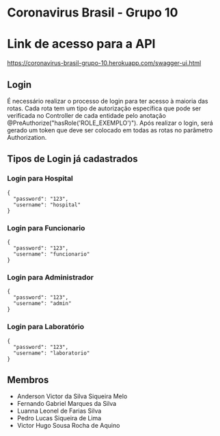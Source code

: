 # Coronavirus Brasil - Grupo 10

# Link de acesso para a API
https://coronavirus-brasil-grupo-10.herokuapp.com/swagger-ui.html

## Login
É necessário realizar o processo de login para ter acesso à maioria das rotas. Cada rota tem um tipo de autorização específica que pode ser verificada no Controller de cada entidade pelo anotação @PreAuthorize("hasRole('ROLE_EXEMPLO')"). Após realizar o login, será gerado um token que deve ser colocado em todas as rotas no parâmetro Authorization. 

## Tipos de Login já cadastrados

### Login para Hospital
```
{
  "password": "123",
  "username": "hospital"
}
```

### Login para Funcionario
```
{
  "password": "123",
  "username": "funcionario"
}
```

### Login para Administrador
```
{
  "password": "123",
  "username": "admin"
}
```

### Login para Laboratório
```
{
  "password": "123",
  "username": "laboratorio"
}
```

## Membros
- Anderson Victor da Silva Siqueira Melo
- Fernando Gabriel Marques da Silva
- Luanna Leonel de Farias Silva
- Pedro Lucas Siqueira de Lima
- Victor Hugo Sousa Rocha de Aquino
